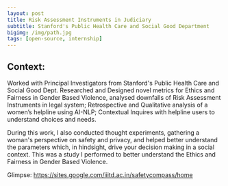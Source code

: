 ```yaml
---
layout: post
title: Risk Assessment Instruments in Judiciary
subtitle: Stanford's Public Health Care and Social Good Department
bigimg: /img/path.jpg
tags: [open-source, internship]
---
```


## Context:

Worked with Principal Investigators from Stanford's Public Health Care and Social Good Dept. Researched and Designed novel metrics for Ethics and Fairness in Gender Based Violence, analysed downfalls of Risk Assessment Instruments in legal system; Retrospective and Qualitative analysis of a women’s helpline using AI-NLP; Contextual Inquires with helpline users to understand choices and needs.

During this work, I also conducted thought experiments, gathering a woman's perspective on safety and privacy, and helped better understand the parameters which, in hindsight, drive your decision making in a social context. This was a study I performed to better understand the Ethics and Fairness in Gender Based Violence. 

Glimpse: https://sites.google.com/iiitd.ac.in/safetycompass/home

